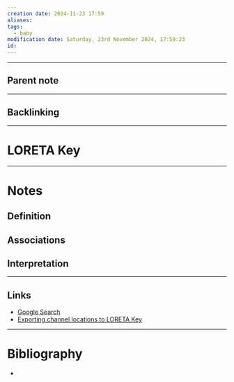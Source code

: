 ```yaml
---
creation date: 2024-11-23 17:59
aliases: 
tags:
  - baby
modification date: Saturday, 23rd November 2024, 17:59:23
id:
---
```

---

## Parent note
---
## Backlinking


---
# LORETA Key


---
# Notes

## Definition

## Associations

## Interpretation

---
## Links
- [Google Search](https://www.google.com/search?q=LORETA+Key)
- [Exporting channel locations to LORETA Key](https://sccn.ucsd.edu/pipermail/eeglablist/2014/007758.html)

---
# Bibliography
+ 